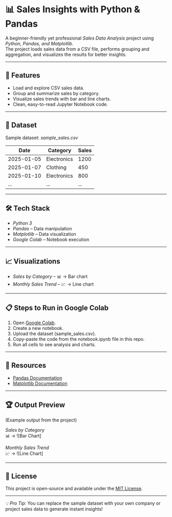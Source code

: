 # 📊 Sales Insights with Python & Pandas

A beginner-friendly yet professional *Sales Data Analysis* project using *Python, Pandas, and Matplotlib*.  
The project loads sales data from a CSV file, performs grouping and aggregation, and visualizes the results for better insights.

---

## 🚀 Features
- Load and explore CSV sales data.
- Group and summarize sales by category.
- Visualize sales trends with bar and line charts.
- Clean, easy-to-read Jupyter Notebook code.

---

## 📂 Dataset
Sample dataset: *sample_sales.csv*

| Date       | Category    | Sales |
|------------|-------------|-------|
| 2025-01-05 | Electronics | 1200  |
| 2025-01-07 | Clothing    | 450   |
| 2025-01-10 | Electronics | 800   |
| ...        | ...         | ...   |

---

## 🛠️ Tech Stack
- *Python 3*
- *Pandas* – Data manipulation
- *Matplotlib* – Data visualization
- *Google Colab* – Notebook execution

---

## 📈 Visualizations
- *Sales by Category* – 📊 → Bar chart
- *Monthly Sales Trend* – 📈 → Line chart

---

## 📋 Steps to Run in Google Colab
1. Open [Google Colab](https://colab.research.google.com/).
2. Create a new notebook.
3. Upload the dataset (sample_sales.csv).
4. Copy-paste the code from the notebook.ipynb file in this repo.
5. Run all cells to see analysis and charts.

---

## 📎 Resources
- [Pandas Documentation](https://pandas.pydata.org/docs/)
- [Matplotlib Documentation](https://matplotlib.org/stable/contents.html)

---

## 🏆 Output Preview
(Example output from the project)

*Sales by Category*  
📊 → ![Bar Chart] 

*Monthly Sales Trend*  
📈 → ![Line Chart]

---

## 📜 License
This project is open-source and available under the [MIT License](LICENSE).

---

*💡 Pro Tip:* You can replace the sample dataset with your own company or project sales data to generate instant insights!

